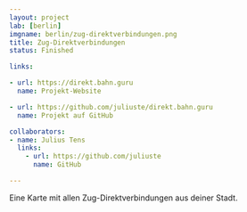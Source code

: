```yaml
---
layout: project
lab: [berlin]
imgname: berlin/zug-direktverbindungen.png
title: Zug-Direktverbindungen
status: Finished

links:

- url: https://direkt.bahn.guru
  name: Projekt-Website

- url: https://github.com/juliuste/direkt.bahn.guru
  name: Projekt auf GitHub

collaborators:
- name: Julius Tens
  links:
    - url: https://github.com/juliuste
      name: GitHub

---
```


Eine Karte mit allen Zug-Direktverbindungen aus deiner Stadt.
